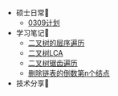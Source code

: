 * 硕士日常💎
  * [0309计划](/ProjectDocs/0309.md)
* 学习笔记🎊
  * [二叉树的层序遍历](/ProjectDocs/二叉树的层序遍历.md)
  * [二叉树LCA](/ProjectDocs/二叉树最近公共祖先.md)
  * [二叉树锯齿遍历](/ProjectDocs/二叉树锯齿遍历.md)
  * [删除链表的倒数第n个结点](/ProjectDocs/删除链表的倒数第n个结点.md)
* 技术分享🤖